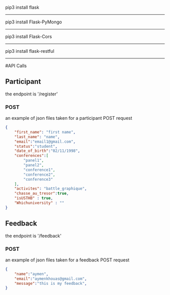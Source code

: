 pip3 install flask
****************************
pip3 install Flask-PyMongo
****************************
pip3 install Flask-Cors
****************************
pip3 install flask-restful
****************************

#API Calls

## Participant
the endpoint is '/register'
### POST
an example of json files taken for a participant POST request
```json
{
    "first_name": "first name",
    "last_name": "name",
    "email":"email1@gmail.com",
    "status":"student",
    "date_of_birth":"02/11/1998",
    "conferences":[
        "panel1",
        "panel2",
        "conference1",
        "conference2",
        "conference3"
    ],
    "activites": "battle_graphique",
    "chasse_au_tresor":true,
    "isUSTHB" : true,
    "Whichuniversity" : ""
}
```

## Feedback
the endpoint is '/feedback'
### POST
an example of json files taken for a feedback POST request
```json
{
    "name":"aymen",
    "email":"aymenkhouas@gmail.com",
    "message":"this is my feedback",
}
```
